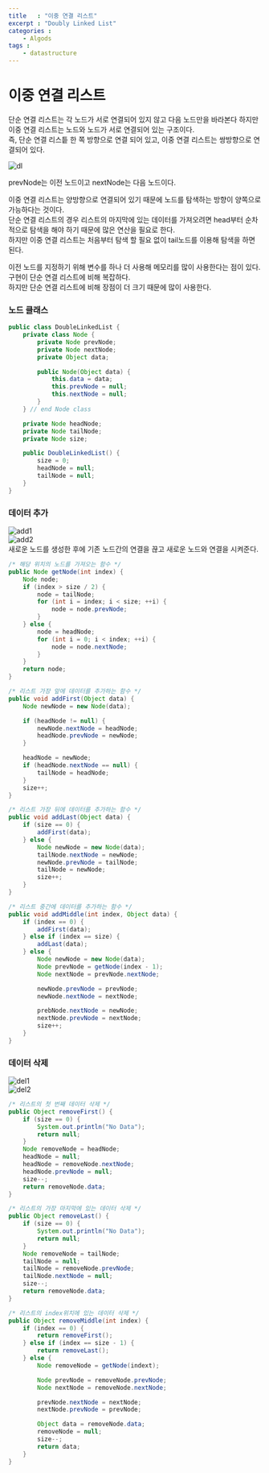 ```yaml
---
title   : "이중 연결 리스트"
excerpt : "Doubly Linked List"
categories : 
    - Algods
tags :
    - datastructure
---  
```


# 이중 연결 리스트  
단순 연결 리스트는 각 노드가 서로 연결되어 있지 않고 다음 노드만을 바라본다 하지만 이중 연결 리스트는 노드와 노드가 서로 연결되어 있는 구조이다.  
즉, 단순 연결 리스틑 한 쪽 방향으로 연결 되어 있고, 이중 연결 리스트는 쌍방향으로 연결되어 있다.  

![dl](/assets/img/ds/doubleLinkedList.PNG)  

prevNode는 이전 노드이고 nextNode는 다음 노드이다.  

이중 연결 리스트는 양방향으로 연결되어 있기 때문에 노드를 탐색하는 방향이 양쪽으로 가능하다는 것이다.  
단순 연결 리스트의 경우 리스트의 마지막에 있는 데이터를 가져오려면 head부터 순차적으로 탐색을 해야 하기 때문에 많은 연산을 필요로 한다.  
하지만 이중 연결 리스트는 처음부터 탐색 할 필요 없이 tail노드를 이용해 탐색을 하면 된다.  

이전 노드를 지정하기 위해 변수를 하나 더 사용해 메모리를 많이 사용한다는 점이 있다. 구현이 단순 연결 리스트에 비해 복잡하다.  
하지만 단순 연결 리스트에 비해 장점이 더 크기 때문에 많이 사용한다.  

### 노드 클래스
```java
public class DoubleLinkedList {
    private class Node {
        private Node prevNode;
        private Node nextNode;
        private Object data;

        public Node(Object data) {
            this.data = data;
            this.prevNode = null;
            this.nextNode = null;
        }
    } // end Node class

    private Node headNode;
    private Node tailNode;
    private Node size;

    public DoubleLinkedList() {
        size = 0;
        headNode = null;
        tailNode = null;
    }
}
```


### 데이터 추가

![add1](/assets/img/ds/addNode.PNG)  
![add2](/assets/img/ds/addNode1.PNG)  
새로운 노드를 생성한 후에 기존 노드간의 연결을 끊고 새로운 노드와 연결을 시켜준다.  

```java
/* 해당 위치의 노드를 가져오는 함수 */
public Node getNode(int index) {
    Node node;
    if (index > size / 2) {
        node = tailNode;
        for (int i = index; i < size; ++i) {
            node = node.prevNode;
        }
    } else {
        node = headNode;
        for (int i = 0; i < index; ++i) {
            node = node.nextNode;
        }
    }
    return node;
}

/* 리스트 가장 앞에 데이터를 추가하는 함수 */
public void addFirst(Object data) {
    Node newNode = new Node(data);

    if (headNode != null) {
        newNode.nextNode = headNode;
        headNode.prevNode = newNode;
    }

    headNode = newNode;
    if (headNode.nextNode == null) {
        tailNode = headNode;
    }
    size++;
}

/* 리스트 가장 뒤에 데이터를 추가하는 함수 */
public void addLast(Object data) {
    if (size == 0) {
        addFirst(data);
    } else {
        Node newNode = new Node(data);
        tailNode.nextNode = newNode;
        newNode.prevNode = tailNode;
        tailNode = newNode;
        size++;
    }
}

/* 리스트 중간에 데이터를 추가하는 함수 */
public void addMiddle(int index, Object data) {
    if (index == 0) {
        addFirst(data);
    } else if (index == size) {
        addLast(data);
    } else {
        Node newNode = new Node(data);
        Node prevNode = getNode(index - 1);
        Node nextNode = prevNode.nextNode;

        newNode.prevNode = prevNode;
        newNode.nextNode = nextNode;

        prebNode.nextNode = newNode;
        nextNode.prevNode = nextNode;
        size++;
    }
}
```  

### 데이터 삭제  
![del1](/assets/img/ds/remove.PNG)  
![del2](/assets/img/ds/remove2.PNG)  

```java
/* 리스트의 첫 번째 데이터 삭제 */
public Object removeFirst() {
    if (size == 0) {
        System.out.println("No Data");
        return null;
    }
    Node removeNode = headNode;
    headNode = null;
    headNode = removeNode.nextNode;
    headNode.prevNode = null;
    size--;
    return removeNode.data;
}

/* 리스트의 가장 마지막에 있는 데이터 삭제 */
public Object removeLast() {
    if (size == 0) {
        System.out.println("No Data");
        return null;
    }
    Node removeNode = tailNode;
    tailNode = null;
    tailNode = removeNode.prevNode;
    tailNode.nextNode = null;
    size--;
    return removeNode.data;
}

/* 리스트의 index위치에 있는 데이터 삭제 */
public Object removeMiddle(int index) {
    if (index == 0) {
        return removeFirst();
    } else if (index == size - 1) {
        return removeLast();
    } else {
        Node removeNode = getNode(indext);

        Node prevNode = removeNode.prevNode;
        Node nextNode = removeNode.nextNode;

        prevNode.nextNode = nextNode;
        nextNode.prevNode = prevNode;

        Object data = removeNode.data;
        removeNode = null;
        size--;
        return data;
    }
}
```
